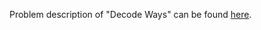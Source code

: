 Problem description of "Decode Ways" can be found [here](https://leetcode.com/problems/decode-ways/).